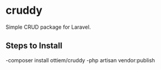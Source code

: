 # cruddy
Simple CRUD package for Laravel.

## Steps to Install
-composer install ottiem/cruddy
-php artisan vendor:publish
